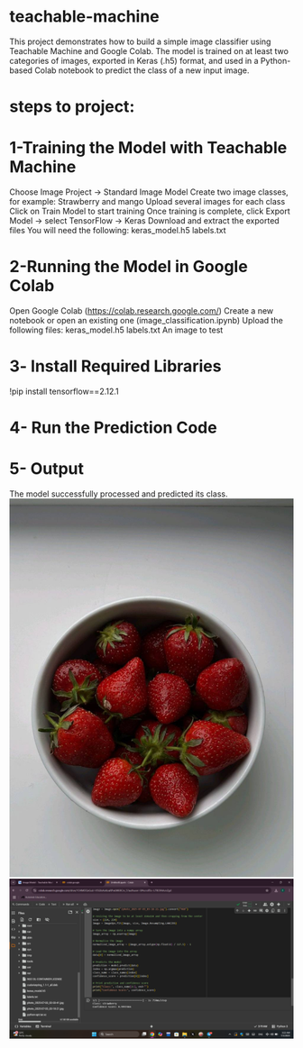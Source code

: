 # teachable-machine
This project demonstrates how to build a simple image classifier using Teachable Machine and Google Colab.
The model is trained on at least two categories of images, exported in Keras (.h5) format, and used in a Python-based Colab notebook to predict the class of a new input image.
# steps to project:
# 1-Training the Model with Teachable Machine
Choose Image Project → Standard Image Model
Create two image classes, for example:  Strawberry and mango 
 Upload several images for each class
 Click on Train Model to start training
 Once training is complete, click Export Model → select TensorFlow → Keras
 Download and extract the exported files
You will need the following:
keras_model.h5
 labels.txt
 # 2-Running the Model in Google Colab
 Open Google Colab (https://colab.research.google.com/)
 Create a new notebook or open an existing one (image_classification.ipynb)
 Upload the following files:
 keras_model.h5
 labels.txt
 An image to test
 # 3- lnstall Required Libraries
 !pip install tensorflow==2.12.1
 # 4- Run the Prediction Code 
 # 5- Output 
 The model successfully processed and predicted its class. ![Test2](Test2.jpg)
 ![out](out.png) 
